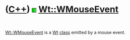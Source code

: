 



 

 

 

 

 

([C++](Cpp.htm)) ![Wt](PicWt.png) [Wt::WMouseEvent](CppWMouseEvent.htm)
=======================================================================

 

[Wt::WMouseEvent](CppWMouseEvent.htm) is a [Wt](CppWt.htm)
[class](CppClass.htm) emitted by a mouse event.

 

 

 

 

 





 



